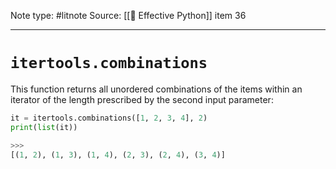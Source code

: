 Note type: #litnote
Source: [[📖 Effective Python]] item 36

---
# `itertools.combinations`
This function returns all unordered combinations of the items within an iterator of the length prescribed by the second input parameter:
```python
it = itertools.combinations([1, 2, 3, 4], 2)
print(list(it))

>>>
[(1, 2), (1, 3), (1, 4), (2, 3), (2, 4), (3, 4)]
```